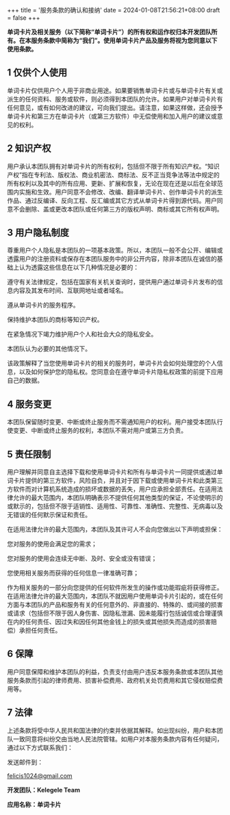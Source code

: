 +++
title = '服务条款的确认和接纳'
date = 2024-01-08T21:56:21+08:00
draft = false
+++

**单词卡片及相关服务（以下简称“单词卡片”）的所有权和运作权归本开发团队所有。在本服务条款中简称为“我们”。使用单词卡片产品及服务将视为您同意以下使用条款。**

## 1 仅供个人使用

单词卡片仅供用户个人用于非商业用途。如果要销售单词卡片或与单词卡片有关或派生的任何资料、服务或软件，则必须得到本团队的允许。如果用户对单词卡片有任何意见，或有如何改进的建议，可向我们提出。请注意，如果这样做，还会授予单词卡片和第三方在单词卡片（或第三方软件）中无偿使用和加入用户的建议或意见的权利。

## 2 知识产权

用户承认本团队拥有对单词卡片的所有权利，包括但不限于所有知识产权。“知识产权”指在专利法、版权法、商业机密法、商标法、反不正当竞争法等法中规定的所有权利以及其中的所有应用、更新、扩展和恢复，无论在现在还是以后在全球范围内实施和生效。用户同意不会修改、改编、翻译单词卡片、创作单词卡片的派生作品、通过反编译、反向工程、反汇编或其它方式从单词卡片得到源代码。用户同意不会删除、盖或更改本团队或任何第三方的版权声明、商标或其它所有权声明。

## 3 用户隐私制度

尊重用户个人隐私是本团队的一项基本政策。所以，本团队一般不会公开、编辑或透露用户的注册资料或保存在本团队服务中的非公开内容，除非本团队在诚信的基础上认为透露这些信息在以下几种情况是必要的：

遵守有关法律规定，包括在国家有关机关查询时，提供用户通过单词卡片发布的信息内容及其发布时间、互联网地址或者域名。

遵从单词卡片的服务程序。

保持维护本团队的商标等知识产权。

在紧急情况下竭力维护用户个人和社会大众的隐私安全。

本团队认为必要的其他情况下。

该政策解释了当您使用单词卡片的相关的服务时，单词卡片会如何处理您的个人信息，以及如何保护您的隐私权。您同意会在遵守单词卡片隐私权政策的前提下应用自己的数据。

## 4 服务变更

本团队保留随时变更、中断或终止服务而不需通知用户的权利。用户接受本团队行使变更、中断或终止服务的权利，本团队不需对用户或第三方负责。

## 5 责任限制

用户理解并同意自主选择下载和使用单词卡片和所有与单词卡片一同提供或通过单词卡片提供的第三方软件，风险自负，并且对于因下载或使用单词卡片和此类第三方软件而对计算机系统造成的损坏或数据的丢失，用户应承担全部责任。在适用法律允许的最大范围内，本团队明确表示不提供任何其他类型的保证，不论使明示的或默示的，包括但不限于适销性、适用性、可靠性、准确性、完整性、无病毒以及无错误的任何默示保证和责任。

在适用法律允许的最大范围内，本团队及其许可人不会向您做出以下声明或担保：

您对服务的使用会满足您的需求；

您对服务的使用会连续无中断、及时、安全或没有错误；

您使用相关服务而获得的任何信息一律准确可靠；

作为相关服务的一部分向您提供的任何软件所发生的操作或功能瑕疵将获得修正。
在适用法律允许的最大范围内，本团队不就因用户使用单词卡片引起的，或在任何方面与本团队的产品和服务有关的任何意外的、非直接的、特殊的、或间接的损害或请求（包括但不限于因人身伤害、因隐私泄漏、因未能履行包括诚信或合理谨慎在内的任何责任、因过失和因任何其他金钱上的损失或其他损失而造成的损害赔偿）承担任何责任。

## 6 保障

用户同意保障和维护本团队的利益，负责支付由用户违反本服务条款或本团队其他服务条款而引起的律师费用、损害补偿费用、政府机关处罚费用和其它侵权赔偿费用等。

## 7 法律

上述条款将受中华人民共和国法律的约束并依据其解释。如出现纠纷，用户和本团队一致同意将纠纷交由当地人民法院管辖。如用户对本服务条款内容有任何疑问，通过以下方式联系我们：


发送邮件到：

felicis1024@gmail.com

**开发团队：Kelegele Team**

**应用名称：单词卡片**
